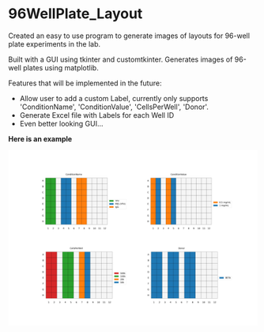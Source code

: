 # 96WellPlate_Layout
Created an easy to use program to generate images of layouts for 96-well plate experiments in the lab.

Built with a GUI using tkinter and customtkinter. Generates images of 96-well plates using matplotlib.

Features that will be implemented in the future:

* Allow user to add a custom Label, currently only supports 'ConditionName', 'ConditionValue', 'CellsPerWell', 'Donor'.
* Generate Excel file with Labels for each Well ID
* Even better looking GUI...



**Here is an example**

<img src="plot.jpg" alt="How it looks when printed:" width="800"/>
